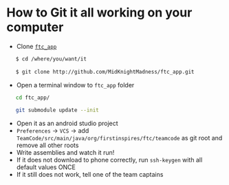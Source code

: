 # How to Git it all working on your computer

 - Clone [`ftc_app`](http://github.com/MidKnightMadness/ftc_app)
```bash
   $ cd /where/you/want/it
   
   $ git clone http://github.com/MidKnightMadness/ftc_app.git
   ```
 - Open a terminal window to `ftc_app` folder
```bash
   cd ftc_app/
   
   git submodule update --init
   ```
 - Open it as an android studio project
 - `Preferences` -> `VCS` -> add `TeamCode/src/main/java/org/firstinspires/ftc/teamcode` as git root and remove all other roots
 - Write assemblies and watch it run!
 - If it does not download to phone correctly, run `ssh-keygen` with all default values ONCE
 - If it still does not work, tell one of the team captains